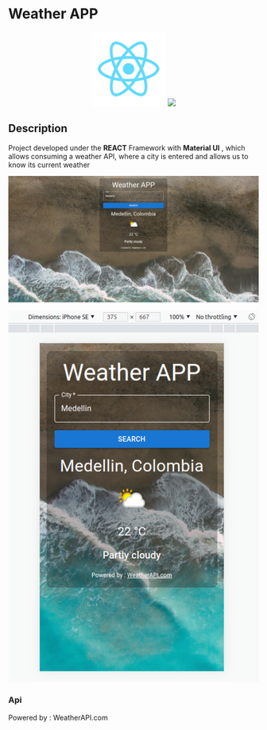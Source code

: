 # Weather APP
<p align="center"><a href="https://es.reactjs.org/" target="_blank"><img src="https://raw.githubusercontent.com/github/explore/80688e429a7d4ef2fca1e82350fe8e3517d3494d/topics/react/react.png" width="150"></a>
<a href="https://es.reactjs.org/" target="_blank"><img src="https://raw.githubusercontent.com/mui/material-ui/master/docs/public/static/logo.svg" width="150"></a>

## Description
Project developed under the <b>REACT</b> Framework with <b>Material UI</b> , which allows consuming a weather API, where a city is entered and allows us to know its current weather

![Image text](https://github.com/mejia907/weather-app/blob/main/src/assets/Captura1.png)

![Image text](https://github.com/mejia907/weather-app/blob/main/src/assets/Captura2.png)

### Api
Powered by : WeatherAPI.com
